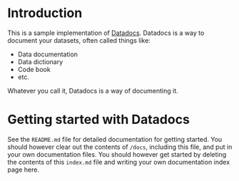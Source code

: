 # Introduction

This is a sample implementation of [Datadocs][datadocs]. Datadocs is a way to document your datasets, often called things like:

- Data documentation
- Data dictionary
- Code book
- etc.

Whatever you call it, Datadocs is a way of documenting it.

# Getting started with Datadocs

See the `README.md` file for detailed documentation for getting started. You should however clear out the contents of `/docs`, including this file, and put in your own documentation files. You should however get started by deleting the contents of this `index.md` file and writing your own documentation index page here.

[datadocs]: https://github.com/dhenderson/datadocs
